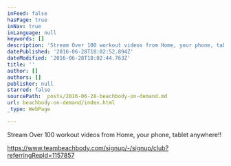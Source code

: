 ```yaml
---
inFeed: false
hasPage: true
inNav: true
inLanguage: null
keywords: []
description: 'Stream Over 100 workout videos from Home, your phone, tablet anywhere!! '
datePublished: '2016-06-28T18:02:52.894Z'
dateModified: '2016-06-28T18:02:44.763Z'
title: ''
author: []
authors: []
publisher: null
starred: false
sourcePath: _posts/2016-06-28-beachbody-on-demand.md
url: beachbody-on-demand/index.html
_type: WebPage

---
```

Stream Over 100 workout videos from Home, your phone, tablet anywhere!! 

https://www.teambeachbody.com/signup/-/signup/club?referringRepId=1157857